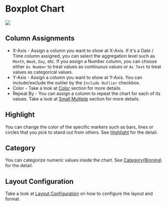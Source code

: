 # Boxplot Chart

![](images/boxplot.png)

## Column Assignments

* X-Axis - Assign a column you want to show at X-Axis. If it's a Date / Time column assigned, you can select the aggregation level such as `Month`, `Week`, `Day`, etc. If you assign a Number column, you can choose either `As Number` to treat values as continuous values or `As Text` to treat values as categorical values.  
* Y-Axis - Assign a column you want to show at Y-Axis. You can include/exclude the outlier by the `Include Outlier` checkbox.
* Color - Take a look at [Color](color.md) section for more details.
* Repeat By - You can assign a column to repeat the chart for each of its values. Take a look at [Small Multiple](small-multiple.md) section for more details.


## Highlight 

You can change the color of the specific markers such as bars, lines or circles that you pick to stand out from others. See [Highlight](viz/highlight.md) for the detail. 

## Category 

You can categorize numeric values inside the chart. See [Category(Binning)](category.md) for the detail.



## Layout Configuration

Take a look at [Layout Configuration](layout.md) on how to configure the layout and format. 
